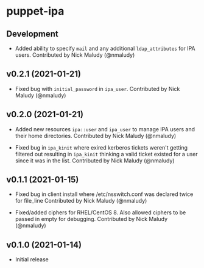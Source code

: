 # puppet-ipa

## Development

* Added ability to specify `mail` and any additional `ldap_attributes` for IPA users.
  Contributed by Nick Maludy (@nmaludy)

## v0.2.1 (2021-01-21)
* Fixed bug with `initial_password` in `ipa_user`.
  Contributed by Nick Maludy (@nmaludy)

## v0.2.0 (2021-01-21)
* Added new resources `ipa::user` and `ipa_user` to manage IPA users and their home directories.
  Contributed by Nick Maludy (@nmaludy)
  
* Fixed bug in `ipa_kinit` where exired kerberos tickets weren't getting filtered out
  resulting in `ipa_kinit` thinking a valid ticket existed for a user since it was in
  the list.
  Contributed by Nick Maludy (@nmaludy)

## v0.1.1 (2021-01-15)
* Fixed bug in client install where /etc/nsswitch.conf was declared twice for file_line
  Contributed by Nick Maludy (@nmaludy)

* Fixed/added ciphers for RHEL/CentOS 8. Also allowed ciphers to be passed in empty for debugging.
  Contributed by Nick Maludy (@nmaludy)

## v0.1.0 (2021-01-14)
* Initial release

